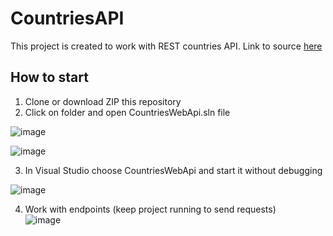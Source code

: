 # CountriesAPI
This project is created to work with REST countries API. Link to source [here](https://restcountries.com)

## How to start<br>
1. Clone or download ZIP this repository<br>
2. Click on folder and open CountriesWebApi.sln file<br>

![image](https://user-images.githubusercontent.com/108615436/205511138-a81ff79d-e949-42c3-9fe5-98d590972494.png)<br>

![image](https://user-images.githubusercontent.com/108615436/205511249-52c986c7-4551-4f6a-85a1-94e4a450c8ba.png)<br>

3. In Visual Studio choose CountriesWebApi and start it without debugging<br>

![image](https://user-images.githubusercontent.com/108615436/205511307-df15d4bf-ed74-428b-a5b5-e7811c742cc3.png)

4. Work with endpoints (keep project running to send requests) <br>
![image](https://user-images.githubusercontent.com/108615436/205511362-d5c0e70f-63b7-4be3-8886-237e440575cc.png)

